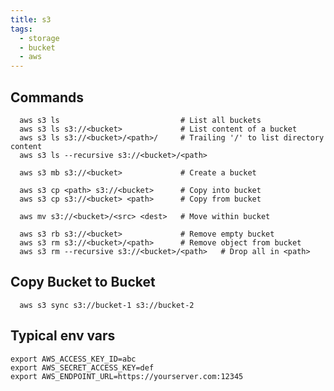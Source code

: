 ```yaml
---
title: s3
tags:
  - storage
  - bucket
  - aws
---
```

## Commands

      aws s3 ls                           # List all buckets
      aws s3 ls s3://<bucket>             # List content of a bucket
      aws s3 ls s3://<bucket>/<path>/     # Trailing '/' to list directory content
      aws s3 ls --recursive s3://<bucket>/<path>
      
      aws s3 mb s3://<bucket>             # Create a bucket
      
      aws s3 cp <path> s3://<bucket>      # Copy into bucket
      aws s3 cp s3://<bucket> <path>      # Copy from bucket
      
      aws mv s3://<bucket>/<src> <dest>   # Move within bucket
      
      aws s3 rb s3://<bucket>             # Remove empty bucket
      aws s3 rm s3://<bucket>/<path>      # Remove object from bucket
      aws s3 rm --recursive s3://<bucket>/<path>   # Drop all in <path>

## Copy Bucket to Bucket

      aws s3 sync s3://bucket-1 s3://bucket-2

## Typical env vars

    export AWS_ACCESS_KEY_ID=abc
    export AWS_SECRET_ACCESS_KEY=def
    export AWS_ENDPOINT_URL=https://yourserver.com:12345
    